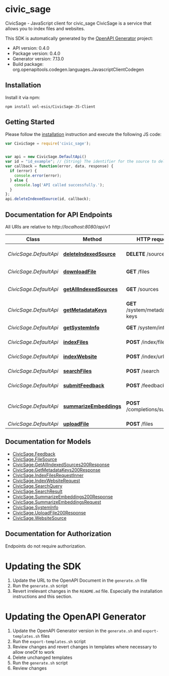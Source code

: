 # civic_sage

CivicSage - JavaScript client for civic_sage
CivicSage is a service that allows you to index files and websites.

This SDK is automatically generated by the [OpenAPI Generator](https://openapi-generator.tech) project:

- API version: 0.4.0
- Package version: 0.4.0
- Generator version: 7.13.0
- Build package: org.openapitools.codegen.languages.JavascriptClientCodegen

## Installation

Install it via npm:

```shell
npm install uol-esis/CivicSage-JS-Client
```

## Getting Started

Please follow the [installation](#installation) instruction and execute the following JS code:

```javascript
var CivicSage = require('civic_sage');


var api = new CivicSage.DefaultApi()
var id = "id_example"; // {String} The identifier for the source to delete. This can be either a fileId or a websiteId. 
var callback = function(error, data, response) {
  if (error) {
    console.error(error);
  } else {
    console.log('API called successfully.');
  }
};
api.deleteIndexedSource(id, callback);

```

## Documentation for API Endpoints

All URIs are relative to *http://localhost:8080/api/v1*

Class | Method | HTTP request | Description
------------ | ------------- | ------------- | -------------
*CivicSage.DefaultApi* | [**deleteIndexedSource**](docs/DefaultApi.md#deleteIndexedSource) | **DELETE** /sources | Delete indexed source
*CivicSage.DefaultApi* | [**downloadFile**](docs/DefaultApi.md#downloadFile) | **GET** /files | Download file
*CivicSage.DefaultApi* | [**getAllIndexedSources**](docs/DefaultApi.md#getAllIndexedSources) | **GET** /sources | Get all indexed sources
*CivicSage.DefaultApi* | [**getMetadataKeys**](docs/DefaultApi.md#getMetadataKeys) | **GET** /system/metadata-keys | Get metadata keys
*CivicSage.DefaultApi* | [**getSystemInfo**](docs/DefaultApi.md#getSystemInfo) | **GET** /system/info | Get system information
*CivicSage.DefaultApi* | [**indexFiles**](docs/DefaultApi.md#indexFiles) | **POST** /index/file | Index new files
*CivicSage.DefaultApi* | [**indexWebsite**](docs/DefaultApi.md#indexWebsite) | **POST** /index/url | Index Website
*CivicSage.DefaultApi* | [**searchFiles**](docs/DefaultApi.md#searchFiles) | **POST** /search | Search for files
*CivicSage.DefaultApi* | [**submitFeedback**](docs/DefaultApi.md#submitFeedback) | **POST** /feedback | Submit feedback
*CivicSage.DefaultApi* | [**summarizeEmbeddings**](docs/DefaultApi.md#summarizeEmbeddings) | **POST** /completions/summary | Summarize embeddings with a prompt
*CivicSage.DefaultApi* | [**uploadFile**](docs/DefaultApi.md#uploadFile) | **POST** /files | Upload file


## Documentation for Models

 - [CivicSage.Feedback](docs/Feedback.md)
 - [CivicSage.FileSource](docs/FileSource.md)
 - [CivicSage.GetAllIndexedSources200Response](docs/GetAllIndexedSources200Response.md)
 - [CivicSage.GetMetadataKeys200Response](docs/GetMetadataKeys200Response.md)
 - [CivicSage.IndexFilesRequestInner](docs/IndexFilesRequestInner.md)
 - [CivicSage.IndexWebsiteRequest](docs/IndexWebsiteRequest.md)
 - [CivicSage.SearchQuery](docs/SearchQuery.md)
 - [CivicSage.SearchResult](docs/SearchResult.md)
 - [CivicSage.SummarizeEmbeddings200Response](docs/SummarizeEmbeddings200Response.md)
 - [CivicSage.SummarizeEmbeddingsRequest](docs/SummarizeEmbeddingsRequest.md)
 - [CivicSage.SystemInfo](docs/SystemInfo.md)
 - [CivicSage.UploadFile200Response](docs/UploadFile200Response.md)
 - [CivicSage.WebsiteSource](docs/WebsiteSource.md)


## Documentation for Authorization

Endpoints do not require authorization.


# Updating the SDK

1. Update the URL to the OpenAPI Document in the `generate.sh` file
2. Run the `generate.sh` script
3. Revert irrelevant changes in the `README.md` file. Especially the installation instructions and this section.

# Updating the OpenAPI Generator

1. Update the OpenAPI Generator version in the `generate.sh` and `export-templates.sh` files
2. Run the `export-templates.sh` script
3. Review changes and revert changes in templates where necessary to allow oneOf to work
4. Delete unchanged templates
5. Run the `generate.sh` script
6. Review changes

